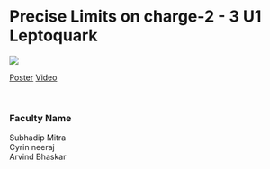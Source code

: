 # Precise Limits on charge-2 - 3 U1 Leptoquark

![](https://i.imgur.com/dkOMjH9.png)



[Poster](06.%20Precise%20Limits%20on%20charge-2%20-%203%20U1%20Leptoquark.pdf)
[Video](https://youtu.be/3VMf3PgyxxQ)

<br>


### Faculty Name

Subhadip Mitra<br>
Cyrin neeraj<br>
Arvind Bhaskar
